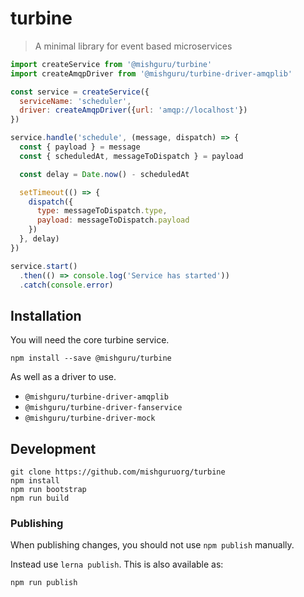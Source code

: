 # turbine

> A minimal library for event based microservices

```javascript
import createService from '@mishguru/turbine'
import createAmqpDriver from '@mishguru/turbine-driver-amqplib'

const service = createService({
  serviceName: 'scheduler',
  driver: createAmqpDriver({url: 'amqp://localhost'})
})

service.handle('schedule', (message, dispatch) => {
  const { payload } = message
  const { scheduledAt, messageToDispatch } = payload

  const delay = Date.now() - scheduledAt

  setTimeout(() => {
    dispatch({
      type: messageToDispatch.type,
      payload: messageToDispatch.payload
    })
  }, delay)
})

service.start()
  .then(() => console.log('Service has started'))
  .catch(console.error)
```

## Installation

You will need the core turbine service.

```shell
npm install --save @mishguru/turbine
```

As well as a driver to use.

- `@mishguru/turbine-driver-amqplib`
- `@mishguru/turbine-driver-fanservice`
- `@mishguru/turbine-driver-mock`

## Development

```
git clone https://github.com/mishguruorg/turbine
npm install
npm run bootstrap
npm run build
```

### Publishing

When publishing changes, you should not use `npm publish` manually.

Instead use `lerna publish`. This is also available as:

```
npm run publish
```
